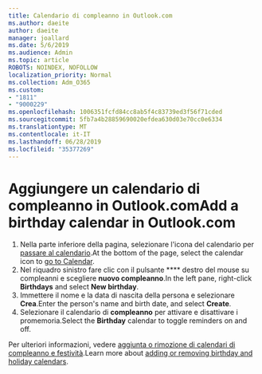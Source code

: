 ```yaml
---
title: Calendario di compleanno in Outlook.com
ms.author: daeite
author: daeite
manager: joallard
ms.date: 5/6/2019
ms.audience: Admin
ms.topic: article
ROBOTS: NOINDEX, NOFOLLOW
localization_priority: Normal
ms.collection: Adm_O365
ms.custom:
- "1811"
- "9000229"
ms.openlocfilehash: 1006351fcfd84cc8ab5f4c83739ed3f56f71cded
ms.sourcegitcommit: 5fb7a4b28859690020efdea630d03e70cc0e6334
ms.translationtype: MT
ms.contentlocale: it-IT
ms.lasthandoff: 06/28/2019
ms.locfileid: "35377269"
---
```

# <a name="add-a-birthday-calendar-in-outlookcom"></a><span data-ttu-id="58b52-102">Aggiungere un calendario di compleanno in Outlook.com</span><span class="sxs-lookup"><span data-stu-id="58b52-102">Add a birthday calendar in Outlook.com</span></span>

1. <span data-ttu-id="58b52-103">Nella parte inferiore della pagina, selezionare l'icona del calendario per [passare al calendario](https://outlook.live.com/mail/calendar).</span><span class="sxs-lookup"><span data-stu-id="58b52-103">At the bottom of the page, select the calendar icon to [go to Calendar](https://outlook.live.com/mail/calendar).</span></span>
1. <span data-ttu-id="58b52-104">Nel riquadro sinistro fare clic con il pulsante \*\*\*\* destro del mouse su compleanni e scegliere **nuovo compleanno**.</span><span class="sxs-lookup"><span data-stu-id="58b52-104">In the left pane, right-click **Birthdays** and select **New birthday**.</span></span>
1. <span data-ttu-id="58b52-105">Immettere il nome e la data di nascita della persona e selezionare **Crea**.</span><span class="sxs-lookup"><span data-stu-id="58b52-105">Enter the person's name and birth date, and select **Create**.</span></span>
1. <span data-ttu-id="58b52-106">Selezionare il calendario di **compleanno** per attivare e disattivare i promemoria.</span><span class="sxs-lookup"><span data-stu-id="58b52-106">Select the **Birthday** calendar to toggle reminders on and off.</span></span>

<span data-ttu-id="58b52-107">Per ulteriori informazioni, vedere [aggiunta o rimozione di calendari di compleanno e festività](https://support.office.com/article/b8e636da-fda8-413f-940e-68396efa49a6).</span><span class="sxs-lookup"><span data-stu-id="58b52-107">Learn more about [adding or removing birthday and holiday calendars](https://support.office.com/article/b8e636da-fda8-413f-940e-68396efa49a6).</span></span>
